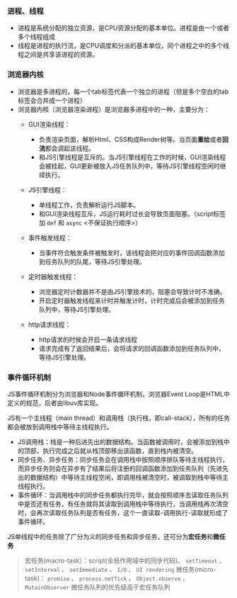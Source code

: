 ### 进程、线程

 - 进程是系统分配的独立资源，是CPU资源分配的基本单位。进程是由一个或者多个线程组成
 - 线程是进程的执行流，是CPU调度和分派的基本单位，同个进程之中的多个线程之间是共享该进程的资源。

### 浏览器内核

 - 浏览器是多进程的，每一个tab标签代表一个独立的进程（但是多个空白的tab标签会合并成一个进程）
 - 浏览器内核（浏览器渲染进程）是浏览器多进程中的一种，主要分为：
   - GUI渲染线程：

     - 负责渲染页面，解析Html、CSS构成Render树等。当页面**重绘**或者**回流**都会调起该线程。
     - 和JS引擎线程是互斥的。当JS引擎线程在工作的时候，GUI渲染线程会被挂起，GUI更新被放入JS任务队列中，等待JS引擎线程空闲时继续执行。

   - JS引擎线程：

     - 单线程工作，负责解析运行JS脚本。  
     - 和GUI渲染线程互斥，JS运行耗时过长会导致页面阻塞。（script标签加 `def` 和 `async` <不保证执行顺序>）

   - 事件触发线程：

     - 当事件符合触发条件被触发时，该线程会把对应的事件回调函数添加到任务队列的队尾，等待JS引擎处理。

   - 定时器触发线程：

     - 浏览器定时计数器并不是由JS引擎技术的，阻塞会导致计时不准确。
     - 开启定时器触发线程来计时并触发计时，计时完成后会被添加到任务队列中，等待JS引擎处理。

   - http请求线程：

     - http请求的时候会开启一条请求线程
     - 请求完成有了返回结果后，会将请求的回调函数添加到任务队列中，等待JS引擎处理。

### 事件循环机制

JS事件循环机制分为浏览器和Node事件循环机制，浏览器Event Loop是HTML中定义的规范，后者由libuv库实现。

JS有一个主线程（main thread）和调用栈（执行栈，即call-stack），所有的任务都会被放到调用栈中等待主线程执行。

  + JS调用栈：栈是一种后进先出的数据结构。当函数被调用时，会被添加到栈中的顶部，执行完成之后就从栈顶部移出该函数，直到栈内被清空。 
  + 同步任务、异步任务：同步任务会在调用栈中按照顺序排队等待主线程执行，而异步任务则会在异步有了结果后将注册的回调函数添加到任务队列（先进先出的数据结构）中等待主线程空闲，即调用栈被清空时，被调取到栈中等待主线程执行。
  + 事件循环：当调用栈中的同步任务都执行完毕，就会按照顺序去读取任务队列中是否还有任务，有任务就将其读取到调用栈中等待执行，当调用栈再次清空时，会再次读取任务队列是否有任务，这个一直读取-调用执行-读取就形成了事件循环。

  
JS单线程中的任务除了广分为义的同步任务和异步任务，还可分为**宏任务**和**微任务**

> 宏任务(macro-task）：script(全局作用域中的同步代码)、 `setTimeout` 、 `setInterval` 、 `setImmediate` 、 `I/O` 、 `UI rendering`
> 微任务(micro-task)： `promise` 、 `process.netTick` 、 `Object.observe` 、 `MutainObserver`
微任务队列的优先级高于宏任务队列
